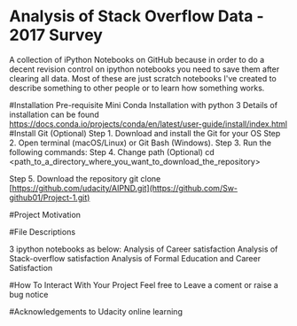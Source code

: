 # Analysis of Stack Overflow Data - 2017 Survey
A collection of iPython Notebooks on GitHub because in order to do a decent revision control on ipython notebooks you need to save them after clearing all data. Most of these are just scratch notebooks I've created to describe something to other people or to learn how something works.

#Installation Pre-requisite Mini Conda Installation with python 3
Details of installation can be found https://docs.conda.io/projects/conda/en/latest/user-guide/install/index.html 
#Install Git (Optional)
Step 1. Download and install the Git for your OS
Step 2. Open terminal (macOS/Linux) or Git Bash (Windows).
Step 3. Run the following commands:
Step 4. Change path (Optional)
cd <path_to_a_directory_where_you_want_to_download_the_repository>

Step 5. Download the repository
git clone [https://github.com/udacity/AIPND.git](https://github.com/Sw-github01/Project-1.git)

#Project Motivation

#File Descriptions

3 ipython notebooks as below:
Analysis of Career satisfaction
Analysis of Stack-overflow satisfaction
Analysis of Formal Education and Career Satisfaction

#How To Interact With Your Project
Feel free to Leave a coment or raise a bug notice

#Acknowledgements to Udacity online learning
